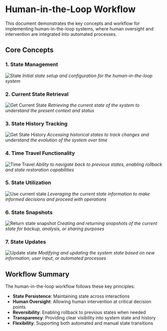 # Human-in-the-Loop Workflow

This document demonstrates the key concepts and workflow for implementing human-in-the-loop systems, where human oversight and intervention are integrated into automated processes.

## Core Concepts

### 1. State Management
![State](./1.png)
*Initial state setup and configuration for the human-in-the-loop system*

### 2. Current State Retrieval
![Get Current State](./2.png)
*Retrieving the current state of the system to understand the present context and status*

### 3. State History Tracking
![Get State History](./3.png)
*Accessing historical states to track changes and understand the evolution of the system over time*

### 4. Time Travel Functionality
![Time Travel](./4.png)
*Ability to navigate back to previous states, enabling rollback and state restoration capabilities*

### 5. State Utilization
![Use current state](./5.png)
*Leveraging the current state information to make informed decisions and proceed with operations*

### 6. State Snapshots
![Return state snapshot](./6.png)
*Creating and returning snapshots of the current state for backup, analysis, or sharing purposes*

### 7. State Updates
![Update state](./7.png)
*Modifying and updating the system state based on new information, user input, or automated processes*

## Workflow Summary

The human-in-the-loop workflow follows these key principles:
- **State Persistence**: Maintaining state across interactions
- **Human Oversight**: Allowing human intervention at critical decision points
- **Reversibility**: Enabling rollback to previous states when needed
- **Transparency**: Providing clear visibility into system state and history
- **Flexibility**: Supporting both automated and manual state transitions